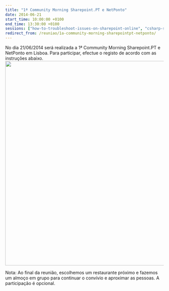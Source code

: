 ```yaml
---
title: "1ª Community Morning Sharepoint.PT e NetPonto"
date: 2014-06-21
start_time: 10:00:00 +0100
end_time: 13:30:00 +0100
sessions: ["how-to-troubleshoot-issues-on-sharepoint-online", "csharp-servicos-microsoft-excel-como-front-end"]
redirect_from: /reuniao/1a-community-morning-sharepointpt-netponto/
---
```

No dia 21/06/2014 será realizada a 1ª Community Morning Sharepoint.PT e NetPonto em Lisboa. Para participar, efectue o registo de acordo com as instruções abaixo. <img style="width:650px" src="http://netponto.org/Content/images/SPugPtAndNetPonto.jpg"/>

Nota: Ao final da reunião, escolhemos um restaurante próximo e fazemos um almoço em grupo para continuar o convívio e aproximar as pessoas. A participação é opcional.

